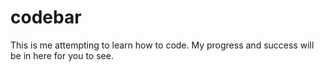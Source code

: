 # codebar

This is me attempting to learn how to code. My progress and success will be in here for you to see.
